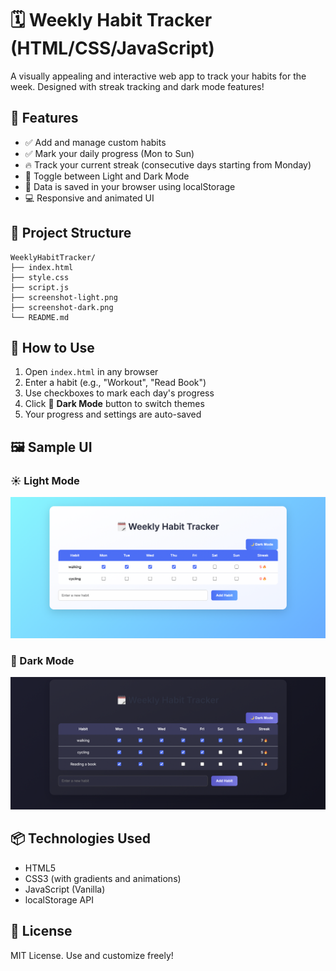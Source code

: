 # 🗓️ Weekly Habit Tracker (HTML/CSS/JavaScript)

A visually appealing and interactive web app to track your habits for the week. Designed with streak tracking and dark mode features!

## 🌟 Features

- ✅ Add and manage custom habits
- ✅ Mark your daily progress (Mon to Sun)
- 🔥 Track your current streak (consecutive days starting from Monday)
- 🌙 Toggle between Light and Dark Mode
- 💾 Data is saved in your browser using localStorage
- 💻 Responsive and animated UI

## 📁 Project Structure

```
WeeklyHabitTracker/
├── index.html
├── style.css
├── script.js
├── screenshot-light.png
├── screenshot-dark.png
└── README.md
```

## 🚀 How to Use

1. Open `index.html` in any browser
2. Enter a habit (e.g., "Workout", "Read Book")
3. Use checkboxes to mark each day's progress
4. Click 🌙 **Dark Mode** button to switch themes
5. Your progress and settings are auto-saved

## 🖼️ Sample UI

### ☀️ Light Mode
![Light Mode](screenshot-light.png)

### 🌙 Dark Mode
![Dark Mode](screenshot-dark.png)

## 📦 Technologies Used

- HTML5
- CSS3 (with gradients and animations)
- JavaScript (Vanilla)
- localStorage API

## 📄 License

MIT License. Use and customize freely!
